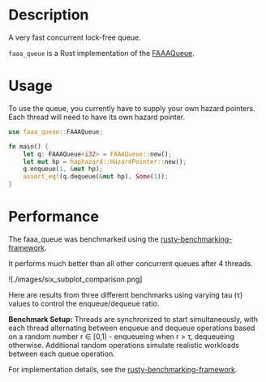 # Description
A very fast concurrent lock-free queue.

`faaa_queue` is a Rust implementation of the [FAAAQueue](https://concurrencyfreaks.blogspot.com/2016/11/faaarrayqueue-mpmc-lock-free-queue-part.html).

# Usage
To use the queue, you currently have to supply your own hazard pointers. Each
thread will need to have its own hazard pointer.

```rust
use faaa_queue::FAAAQueue;

fn main() {
    let q: FAAAQueue<i32> = FAAAQueue::new();
    let mut hp = haphazard::HazardPointer::new();
    q.enqueue(1, &mut hp);
    assert_eq!(q.dequeue(&mut hp), Some(1));
}
```
# Performance
The faaa_queue was benchmarked using the [rusty-benchmarking-framework](https://github.com/dcs-chalmers/rusty-benchmarking-framework).

It performs much better than all other concurrent queues after 4 threads.

![./images/six_subplot_comparison.png]

Here are results from three different benchmarks using varying tau (τ) values to control the enqueue/dequeue ratio. 

**Benchmark Setup:** Threads are synchronized to start simultaneously, with each thread alternating between enqueue and dequeue operations based on a random number r ∈ [0,1) - enqueueing when r > τ, dequeueing otherwise. Additional random operations simulate realistic workloads between each queue operation.

For implementation details, see the [rusty-benchmarking-framework](https://github.com/dcs-chalmers/rusty-benchmarking-framework).
